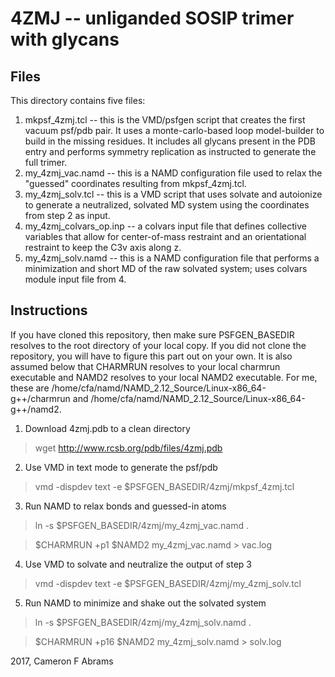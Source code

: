 # 4ZMJ -- unliganded SOSIP trimer with glycans

## Files

This directory contains five files:
1. mkpsf_4zmj.tcl -- this is the VMD/psfgen script that creates the first vacuum psf/pdb pair.  It uses a monte-carlo-based loop model-builder to build in the missing residues.  It includes all glycans present in the PDB entry and performs symmetry replication as instructed to generate the full trimer.
2. my_4zmj_vac.namd -- this is a NAMD configuration file used to relax the "guessed" coordinates resulting from mkpsf_4zmj.tcl.
3. my_4zmj_solv.tcl -- this is a VMD script that uses solvate and autoionize to generate a neutralized, solvated MD system using the coordinates from step 2 as input.
4. my_4zmj_colvars_op.inp -- a colvars input file that defines collective variables that allow for center-of-mass restraint and an orientational restraint to keep the C3v axis along z.
5. my_4zmj_solv.namd -- this is a NAMD configuration file that performs a minimization and short MD of the raw solvated system; uses colvars module input file from 4.

## Instructions

If you have cloned this repository, then make sure PSFGEN_BASEDIR resolves to the root directory of your local copy.  If you did not
clone the repository, you will have to figure this part out on your own.  It is also assumed below that CHARMRUN resolves to your local charmrun executable and NAMD2 resolves to your local NAMD2 executable.  For me, these are /home/cfa/namd/NAMD_2.12_Source/Linux-x86_64-g++/charmrun and /home/cfa/namd/NAMD_2.12_Source/Linux-x86_64-g++/namd2.

1. Download 4zmj.pdb to a clean directory

> wget http://www.rcsb.org/pdb/files/4zmj.pdb

2. Use VMD in text mode to generate the psf/pdb

> vmd -dispdev text -e $PSFGEN_BASEDIR/4zmj/mkpsf_4zmj.tcl

3. Run NAMD to relax bonds and guessed-in atoms

> ln -s $PSFGEN_BASEDIR/4zmj/my_4zmj_vac.namd .

> $CHARMRUN +p1 $NAMD2 my_4zmj_vac.namd > vac.log

4. Use VMD to solvate and neutralize the output of step 3

> vmd -dispdev text -e $PSFGEN_BASEDIR/4zmj/my_4zmj_solv.tcl

5. Run NAMD to minimize and shake out the solvated system

> ln -s $PSFGEN_BASEDIR/4zmj/my_4zmj_solv.namd .

> $CHARMRUN +p16 $NAMD2 my_4zmj_solv.namd > solv.log

2017, Cameron F Abrams

